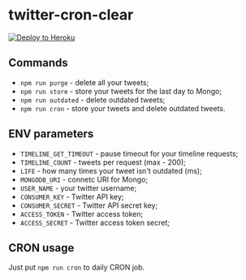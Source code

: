 # twitter-cron-clear
[![Deploy to Heroku](https://img.shields.io/badge/Deploy_to-Heroku-9777ba.svg)](https://heroku.com/deploy?template=https://github.com/ifedyukin/twitter-cron-clear)    

## Commands
* `npm run purge` - delete all your tweets;
* `npm run store` - store your tweets for the last day to Mongo;
* `npm run outdated` - delete outdated tweets;
* `npm run cron` - store your tweets and delete outdated tweets.

## ENV parameters
* `TIMELINE_GET_TIMEOUT` - pause timeout for your timeline requests;
* `TIMELINE_COUNT` - tweets per request (max - 200);
* `LIFE` - how many times your tweet isn't outdated (ms);
* `MONGODB_URI` - connetc URI for Mongo;
* `USER_NAME` - your twitter username;
* `CONSUMER_KEY` - Twitter API key;
* `CONSUMER_SECRET` - Twitter API secret key;
* `ACCESS_TOKEN` - Twitter access token;
* `ACCESS_SECRET` - Twitter access token secret;

## CRON usage
Just put `npm run cron` to daily CRON job.
